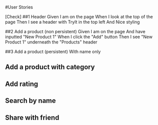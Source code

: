 #User Stories

[Check] ##1 Header
Given
    I am on the page
When
    I look at the top of the page
Then
    I see a header with
        TryIt in the top left
        And Nice styling

##2 Add a product (non persistent)
Given
    I am on the page
    And have inputted "New Product 1" 
When
    I click the "Add" button
Then
    I see "New Product 1" underneath the "Products" header

##3 Add a product (persistent)
With name only

## Add a product with category
## Add rating
## Search by name
## Share with friend